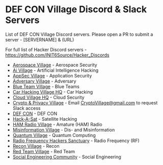 # DEF CON Village Discord & Slack Servers

List of DEF CON Village Discord servers. Please open a PR to submit a server - [SERVERNAME] & (URL)

For full list of Hacker Discord servers - https://github.com/INIT6Source/Hacker_Discords

- [Aerospace Village](https://discord.com/invite/gV4EWuk) - Aerospace Security
- [Ai Village](discord.gg/xMK7fuu) - Artificial Intelligence Hacking
- [AppSec Village](https://discord.gg/5XY8qYXd7R) - Application Security
- [Adversary Village](https://discord.gg/rk44QhQR) - Adversary 
- [Blue Team Village](https://discord.gg/blueteamvillage) - Blue Teams
- [Car Hacking Village HQ](https://discord.gg/JWCCTAM) - Car Hacking 
- [Cloud Village HQ](https://discord.com/invite/EygUDJABee) - Cloud Security
- [Crypto & Privacy Village](https://cryptovillage.slack.com/) - Email CryptoVillage@gmail.com to request Slack access
- [DEF CON](https://discord.gg/defcon) - DEF CON
- [Hack-A-Sat](https://hackasat.com/) - Satellite Hacking
- [HAM Radio Village](https://discord.com/invite/hrv) - Amature (HAM) Radio
- [Misinformation Village](https://discord.com/invite/misinformationvillage) - Dis- and Misinformation 
- [Quantum Village](https://discord.gg/6WUjH5cBXu) - Quantum Computing
- [Radio Frequency Hackers Sanctuary](https://discord.gg/VtMthU8ash) - Radio Frequency (RF) 
- [Recon Village](https://discord.gg/kRxDqGfb) - Recon 
- [Red Team Village](https://discord.gg/redteamvillage) - Red Team  
- [Social Engineering Community](https://discord.gg/uzKP5XBpeH) - Social Engineering 
